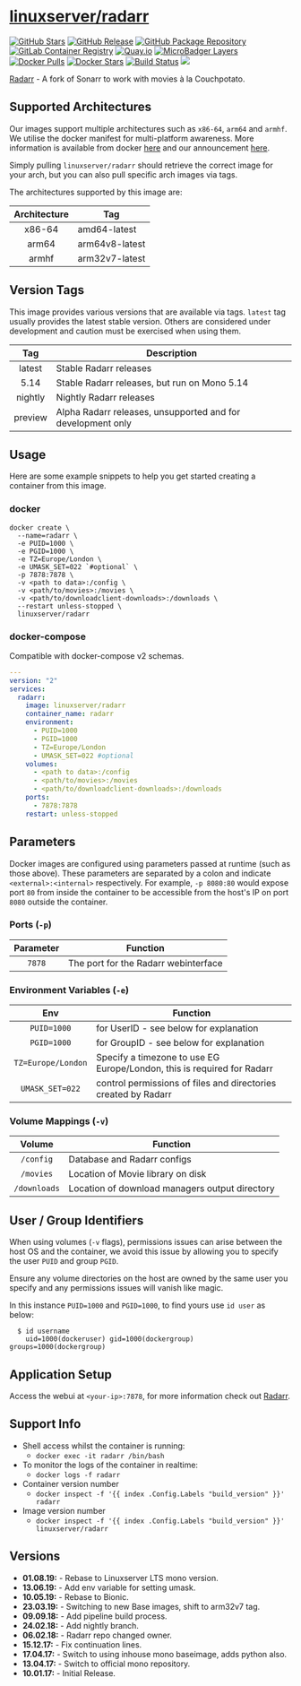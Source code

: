 # [linuxserver/radarr](https://github.com/linuxserver/docker-radarr)

[![GitHub Stars](https://img.shields.io/github/stars/linuxserver/docker-radarr.svg?style=flat-square&color=E68523&logo=github&logoColor=FFFFFF)](https://github.com/linuxserver/docker-radarr)
[![GitHub Release](https://img.shields.io/github/release/linuxserver/docker-radarr.svg?style=flat-square&color=E68523&logo=github&logoColor=FFFFFF)](https://github.com/linuxserver/docker-radarr/releases)
[![GitHub Package Repository](https://img.shields.io/static/v1.svg?style=flat-square&color=E68523&label=linuxserver.io&message=GitHub%20Package&logo=github&logoColor=FFFFFF)](https://github.com/linuxserver/docker-radarr/packages)
[![GitLab Container Registry](https://img.shields.io/static/v1.svg?style=flat-square&color=E68523&label=linuxserver.io&message=GitLab%20Registry&logo=gitlab&logoColor=FFFFFF)](https://gitlab.com/Linuxserver.io/docker-radarr/container_registry)
[![Quay.io](https://img.shields.io/static/v1.svg?style=flat-square&color=E68523&label=linuxserver.io&message=Quay.io)](https://quay.io/repository/linuxserver.io/radarr)
[![MicroBadger Layers](https://img.shields.io/microbadger/layers/linuxserver/radarr.svg?style=flat-square&color=E68523)](https://microbadger.com/images/linuxserver/radarr "Get your own version badge on microbadger.com")
[![Docker Pulls](https://img.shields.io/docker/pulls/linuxserver/radarr.svg?style=flat-square&color=E68523&label=pulls&logo=docker&logoColor=FFFFFF)](https://hub.docker.com/r/linuxserver/radarr)
[![Docker Stars](https://img.shields.io/docker/stars/linuxserver/radarr.svg?style=flat-square&color=E68523&label=stars&logo=docker&logoColor=FFFFFF)](https://hub.docker.com/r/linuxserver/radarr)
[![Build Status](https://ci.linuxserver.io/view/all/job/Docker-Pipeline-Builders/job/docker-radarr/job/master/badge/icon?style=flat-square)](https://ci.linuxserver.io/job/Docker-Pipeline-Builders/job/docker-radarr/job/master/)
[![](https://lsio-ci.ams3.digitaloceanspaces.com/linuxserver/radarr/latest/badge.svg)](https://lsio-ci.ams3.digitaloceanspaces.com/linuxserver/radarr/latest/index.html)

[Radarr](https://github.com/Radarr/Radarr) - A fork of Sonarr to work with movies à la Couchpotato.


## Supported Architectures

Our images support multiple architectures such as `x86-64`, `arm64` and `armhf`. We utilise the docker manifest for multi-platform awareness. More information is available from docker [here](https://github.com/docker/distribution/blob/master/docs/spec/manifest-v2-2.md#manifest-list) and our announcement [here](https://blog.linuxserver.io/2019/02/21/the-lsio-pipeline-project/).

Simply pulling `linuxserver/radarr` should retrieve the correct image for your arch, but you can also pull specific arch images via tags.

The architectures supported by this image are:

| Architecture | Tag |
| :----: | --- |
| x86-64 | amd64-latest |
| arm64 | arm64v8-latest |
| armhf | arm32v7-latest |

## Version Tags

This image provides various versions that are available via tags. `latest` tag usually provides the latest stable version. Others are considered under development and caution must be exercised when using them.

| Tag | Description |
| :----: | --- |
| latest | Stable Radarr releases |
| 5.14 | Stable Radarr releases, but run on Mono 5.14 |
| nightly | Nightly Radarr releases |
| preview | Alpha Radarr releases, unsupported and for development only |

## Usage

Here are some example snippets to help you get started creating a container from this image.

### docker

```
docker create \
  --name=radarr \
  -e PUID=1000 \
  -e PGID=1000 \
  -e TZ=Europe/London \
  -e UMASK_SET=022 `#optional` \
  -p 7878:7878 \
  -v <path to data>:/config \
  -v <path/to/movies>:/movies \
  -v <path/to/downloadclient-downloads>:/downloads \
  --restart unless-stopped \
  linuxserver/radarr
```


### docker-compose

Compatible with docker-compose v2 schemas.

```yaml
---
version: "2"
services:
  radarr:
    image: linuxserver/radarr
    container_name: radarr
    environment:
      - PUID=1000
      - PGID=1000
      - TZ=Europe/London
      - UMASK_SET=022 #optional
    volumes:
      - <path to data>:/config
      - <path/to/movies>:/movies
      - <path/to/downloadclient-downloads>:/downloads
    ports:
      - 7878:7878
    restart: unless-stopped
```

## Parameters

Docker images are configured using parameters passed at runtime (such as those above). These parameters are separated by a colon and indicate `<external>:<internal>` respectively. For example, `-p 8080:80` would expose port `80` from inside the container to be accessible from the host's IP on port `8080` outside the container.

### Ports (`-p`)

| Parameter | Function |
| :----: | --- |
| `7878` | The port for the Radarr webinterface |


### Environment Variables (`-e`)

| Env | Function |
| :----: | --- |
| `PUID=1000` | for UserID - see below for explanation |
| `PGID=1000` | for GroupID - see below for explanation |
| `TZ=Europe/London` | Specify a timezone to use EG Europe/London, this is required for Radarr |
| `UMASK_SET=022` | control permissions of files and directories created by Radarr |

### Volume Mappings (`-v`)

| Volume | Function |
| :----: | --- |
| `/config` | Database and Radarr configs |
| `/movies` | Location of Movie library on disk |
| `/downloads` | Location of download managers output directory |



## User / Group Identifiers

When using volumes (`-v` flags), permissions issues can arise between the host OS and the container, we avoid this issue by allowing you to specify the user `PUID` and group `PGID`.

Ensure any volume directories on the host are owned by the same user you specify and any permissions issues will vanish like magic.

In this instance `PUID=1000` and `PGID=1000`, to find yours use `id user` as below:

```
  $ id username
    uid=1000(dockeruser) gid=1000(dockergroup) groups=1000(dockergroup)
```

## Application Setup

Access the webui at `<your-ip>:7878`, for more information check out [Radarr](https://github.com/Radarr/Radarr).



## Support Info

* Shell access whilst the container is running:
  * `docker exec -it radarr /bin/bash`
* To monitor the logs of the container in realtime:
  * `docker logs -f radarr`
* Container version number
  * `docker inspect -f '{{ index .Config.Labels "build_version" }}' radarr`
* Image version number
  * `docker inspect -f '{{ index .Config.Labels "build_version" }}' linuxserver/radarr`

## Versions

* **01.08.19:** - Rebase to Linuxserver LTS mono version.
* **13.06.19:** - Add env variable for setting umask.
* **10.05.19:** - Rebase to Bionic.
* **23.03.19:** - Switching to new Base images, shift to arm32v7 tag.
* **09.09.18:** - Add pipeline build process.
* **24.02.18:** - Add nightly branch.
* **06.02.18:** - Radarr repo changed owner.
* **15.12.17:** - Fix continuation lines.
* **17.04.17:** - Switch to using inhouse mono baseimage, adds python also.
* **13.04.17:** - Switch to official mono repository.
* **10.01.17:** - Initial Release.
